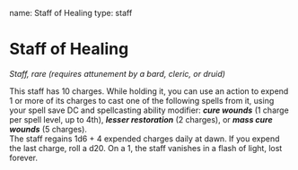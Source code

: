 name: Staff of Healing
type: staff

# Staff of Healing 
_Staff, rare (requires attunement by a bard, cleric, or druid)_ 

This staff has 10 charges. While holding it, you can use an action to expend 1 or more of its charges to cast one of the following spells from it, using your spell save DC and spellcasting ability modifier: **_cure wounds_** (1 charge per spell level, up to 4th), **_lesser restoration_** (2 charges), or **_mass cure wounds_** (5 charges).    
The staff regains 1d6 + 4 expended charges daily at dawn. If you expend the last charge, roll a d20. On a 1, the staff vanishes in a flash of light, lost forever. 